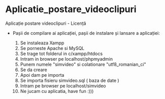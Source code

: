 # Aplicatie_postare_videoclipuri
Aplicație postare videoclipuri - Licență 


- Pașii de compilare ai aplicației, pașii de instalare și lansare a aplicației:

    1. Se instaleaza Xampp
    2. Se porneste Apache si MySQL
    3. Se trage tot folderul in c/xampp/htdocs
    4. Intram in browser pe localhost/phpmyadmin
    5. Punem numele "simvideo" si colationare "utf8_romanian_ci"
    6. Se da creare
    7. Apoi dam pe importa
    8. Se importa fisieru simvideo.sql ( baza de date )
    9. Intram pe browser pe localhost/simvideo
    10. Ne jucam cu aplicatia, have fun :)))
